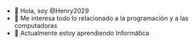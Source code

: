 - 👋 Hola, soy @Henry2029
- 👀 Me interesa todo lo relacionado a la programación y a las computadoras
- 🌱 Actualmente estoy aprendiendo Informática
